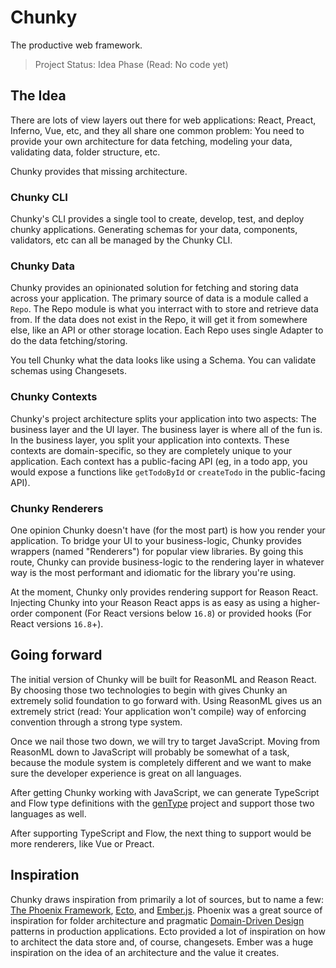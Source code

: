 # Chunky

The productive web framework.

> Project Status: Idea Phase (Read: No code yet)

## The Idea

There are lots of view layers out there for web applications: React, Preact, Inferno, Vue, etc, and they all share one common problem: You need to provide your own architecture for data fetching, modeling your data, validating data, folder structure, etc.

Chunky provides that missing architecture.

### Chunky CLI

Chunky's CLI provides a single tool to create, develop, test, and deploy chunky applications.
Generating schemas for your data, components, validators, etc can all be managed by the Chunky CLI.

### Chunky Data

Chunky provides an opinionated solution for fetching and storing data across your application.
The primary source of data is a module called a `Repo`.
The Repo module is what you interract with to store and retrieve data from.
If the data does not exist in the Repo, it will get it from somewhere else, like an API or other storage location.
Each Repo uses single Adapter to do the data fetching/storing.

You tell Chunky what the data looks like using a Schema.
You can validate schemas using Changesets.

### Chunky Contexts

Chunky's project architecture splits your application into two aspects: The business layer and the UI layer.
The business layer is where all of the fun is. In the business layer, you split your application into contexts. These contexts are domain-specific, so they are completely unique to your application. Each context has a public-facing API (eg, in a todo app, you would expose a functions like `getTodoById` or `createTodo` in the public-facing API).

### Chunky Renderers

One opinion Chunky doesn't have (for the most part) is how you render your application.
To bridge your UI to your business-logic, Chunky provides wrappers (named "Renderers") for popular view libraries.
By going this route, Chunky can provide business-logic to the rendering layer in whatever way is the most performant and idiomatic for the library you're using.

At the moment, Chunky only provides rendering support for Reason React.
Injecting Chunky into your Reason React apps is as easy as using a higher-order component (For React versions below `16.8`) or provided hooks (For React versions `16.8`+).

## Going forward

The initial version of Chunky will be built for ReasonML and Reason React.
By choosing those two technologies to begin with gives Chunky an extremely solid foundation to go forward with.
Using ReasonML gives us an extremely strict (read: Your application won't compile) way of enforcing convention through a strong type system.

Once we nail those two down, we will try to target JavaScript.
Moving from ReasonML down to JavaScript will probably be somewhat of a task, because the module system is completely different and we want to make sure the developer experience is great on all languages.

After getting Chunky working with JavaScript, we can generate TypeScript and Flow type definitions with the [genType](https://github.com/cristianoc/genType) project and support those two languages as well.

After supporting TypeScript and Flow, the next thing to support would be more renderers, like Vue or Preact.

## Inspiration

Chunky draws inspiration from primarily a lot of sources, but to name a few: [The Phoenix Framework](https://phoenixframework.org/), [Ecto](https://github.com/elixir-ecto/ecto), and [Ember.js](https://emberjs.com/).
Phoenix was a great source of inspiration for folder architecture and pragmatic [Domain-Driven Design](https://en.wikipedia.org/wiki/Domain-driven_design) patterns in production applications.
Ecto provided a lot of inspiration on how to architect the data store and, of course, changesets.
Ember was a huge inspiration on the idea of an architecture and the value it creates.
